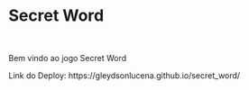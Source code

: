# Secret Word

<br>
<p>Bem vindo ao jogo Secret Word</p>
<p>Link do Deploy: https://gleydsonlucena.github.io/secret_word/</p>
